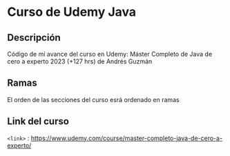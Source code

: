 # Curso de Udemy Java
## Descripción
Código de mí avance del curso en Udemy: Máster Completo de Java de cero a experto 2023 (+127 hrs) de Andrés Guzmán
## Ramas
El orden de las secciones del curso esrá ordenado en ramas
## Link del curso
`<link>` : <https://www.udemy.com/course/master-completo-java-de-cero-a-experto/>

